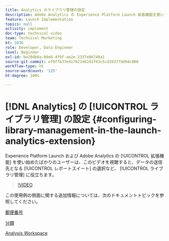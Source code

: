```yaml
---
title: Analytics のライブラリ管理の設定
description: Adobe Analytics の Experience Platform Launch 拡張機能を使い始めたばかりのユーザーは、このビデオを視聴すると、データの送信先となるレポートスイートの選択など、設定のライブラリ管理に関する操作を行うことができるようになります。
feature: Launch Implementation
topics: null
activity: implement
doc-type: technical video
team: Technical Marketing
kt: 2836
role: Developer, Data Engineer
level: Beginner
exl-id: be28db8a-0de6-4f9f-ae2e-2337e86740a1
source-git-commit: ef9ffb37e417621462d1f63c5cd39377dd94c800
workflow-type: ht
source-wordcount: '125'
ht-degree: 100%

---
```


# [!DNL Analytics] の [!UICONTROL ライブラリ管理] の設定 {#configuring-library-management-in-the-launch-analytics-extension}

Experience Platform Launch および Adobe Analytics の [!UICONTROL 拡張機能] を使い始めたばかりのユーザーは、このビデオを視聴すると、データの送信先となる [!UICONTROL レポートスイート] の選択など、 [!UICONTROL ライブラリ管理] に役立ちます。

>[!VIDEO](https://video.tv.adobe.com/v/27092/?quality=12)

この使用例の側面に関する追加情報については、次のドキュメントトピックを参照してください。

[郵便番号](https://experienceleague.adobe.com/docs/analytics/components/dimensions/zip-code.html?lang=ja)

[分類](https://experienceleague.adobe.com/docs/analytics/components/classifications/c-classifications.html?lang=ja)

[Analysis Workspace](https://experienceleague.adobe.com/docs/analytics/analyze/analysis-workspace/analysis-workspace-features.html?lang=ja)
